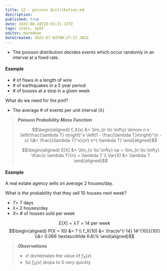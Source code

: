 ```yaml
---
title: 12 - poisson distribution.md
description: 
published: true
date: 2023-08-18T20:53:21.137Z
tags: stats, 3y03
editor: markdown
dateCreated: 2023-07-03T00:27:17.382Z
---
```


- The poisson distribution decides events which occur randomly in an interval at a fixed rate.

#### Example
- \# of flaws in a length of wire
- \# of earthquakes in a 5 year period
- \# of busses at a stop in a given week

What do we need for the pmf?
- The average \# of events per unit interval ($\lambda$)

> ***Poisson Probability Mass Function***
> 
> $$\begin{aligned}
> 	f_X(x) &= \lim_{n \to \infty} \binom n x \left(\frac{\lambda T} n\right)^x \left(1 - \frac{\lambda T}n\right)^{n - x}
> 	\\&=
> 		\frac{(\lambda T)^x}{x!} e^{-\lambda T}
> \end{aligned}$$
> 
> $$\begin{aligned}
> 	E[X] &= \lim_{n \to \infty} np = \lim_{n \to \infty} \frac{n \lambda T}{n} = \lambda T \\
> 	Var(X) &= \lambda T
> \end{aligned}$$
> 

#### Example
A real estate agency sells on average 2 houses/day.

What is the probability that they sell 10 houses next week?
- $T =$ 7 days
- $\lambda =$ 2 houses/day
- $X =$ \# of houses sold per week

$$E[X] = \lambda T = 14 \text{ per week}$$
$$\begin{aligned}
	P(X = 10) &= ? \\
	f_X(10) &= \frac{e^{-14} 14^{10}}{10!}
	\\&= 0.066 \textasciitilde 6.6\%
\end{aligned}$$

> ***Observations***
> - $x!$ dombinates the value of $f_X(x)$
> - So $f_X(x)$ drops to 0 very quickly


